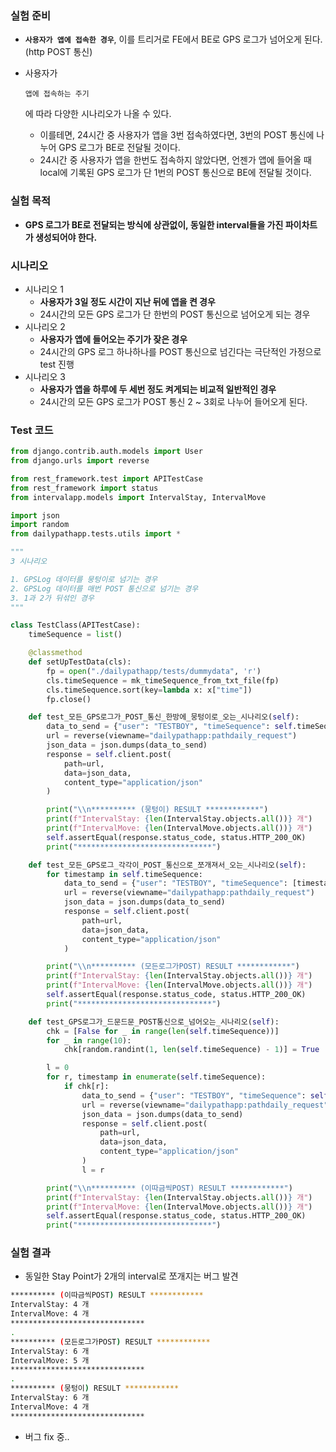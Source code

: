 ### 실험 준비

- **`사용자가 앱에 접속한 경우`**, 이를 트리거로 FE에서 BE로 GPS 로그가 넘어오게 된다. (http POST 통신)

- 사용자가 

  ```
  앱에 접속하는 주기
  ```

  에 따라 다양한 시나리오가 나올 수 있다.

  - 이를테면, 24시간 중 사용자가 앱을 3번 접속하였다면, 3번의 POST 통신에 나누어 GPS 로그가 BE로 전달될 것이다.
  - 24시간 중 사용자가 앱을 한번도 접속하지 않았다면, 언젠가 앱에 들어올 때 local에 기록된 GPS 로그가 단 1번의 POST 통신으로 BE에 전달될 것이다.

### 실험 목적

- **GPS 로그가 BE로 전달되는 방식에 상관없이, 동일한 interval들을 가진 파이차트가 생성되어야 한다.**

### 시나리오

- 시나리오 1
  - **사용자가 3일 정도 시간이 지난 뒤에 앱을 켠 경우**
  - 24시간의 모든 GPS 로그가 단 한번의 POST 통신으로 넘어오게 되는 경우
- 시나리오 2
  - **사용자가 앱에 들어오는 주기가 잦은 경우**
  - 24시간의 GPS 로그 하나하나를 POST 통신으로 넘긴다는 극단적인 가정으로 test 진행
- 시나리오 3
  - **사용자가 앱을 하루에 두 세번 정도 켜게되는 비교적 일반적인 경우**
  - 24시간의 모든 GPS 로그가 POST 통신 2 ~ 3회로 나누어 들어오게 된다.

### Test 코드

```python
from django.contrib.auth.models import User
from django.urls import reverse

from rest_framework.test import APITestCase
from rest_framework import status
from intervalapp.models import IntervalStay, IntervalMove

import json
import random
from dailypathapp.tests.utils import *

"""
3 시나리오

1. GPSLog 데이터를 뭉텅이로 넘기는 경우
2. GPSLog 데이터를 매번 POST 통신으로 넘기는 경우
3. 1과 2가 뒤섞인 경우
"""

class TestClass(APITestCase):
    timeSequence = list()

    @classmethod
    def setUpTestData(cls):
        fp = open("./dailypathapp/tests/dummydata", 'r')
        cls.timeSequence = mk_timeSequence_from_txt_file(fp)
        cls.timeSequence.sort(key=lambda x: x["time"])
        fp.close()

    def test_모든_GPS로그가_POST_통신_한방에_뭉텅이로_오는_시나리오(self):
        data_to_send = {"user": "TESTBOY", "timeSequence": self.timeSequence, "fcmToken": ""}
        url = reverse(viewname="dailypathapp:pathdaily_request")
        json_data = json.dumps(data_to_send)
        response = self.client.post(
            path=url,
            data=json_data,
            content_type="application/json"
        )

        print("\\n********** (뭉텅이) RESULT ************")
        print(f"IntervalStay: {len(IntervalStay.objects.all())} 개")
        print(f"IntervalMove: {len(IntervalMove.objects.all())} 개")
        self.assertEqual(response.status_code, status.HTTP_200_OK)
        print("******************************")

    def test_모든_GPS로그_각각이_POST_통신으로_쪼개져서_오는_시나리오(self):
        for timestamp in self.timeSequence:
            data_to_send = {"user": "TESTBOY", "timeSequence": [timestamp], "fcmToken": ""}
            url = reverse(viewname="dailypathapp:pathdaily_request")
            json_data = json.dumps(data_to_send)
            response = self.client.post(
                path=url,
                data=json_data,
                content_type="application/json"
            )

        print("\\n********** (모든로그가POST) RESULT ************")
        print(f"IntervalStay: {len(IntervalStay.objects.all())} 개")
        print(f"IntervalMove: {len(IntervalMove.objects.all())} 개")
        self.assertEqual(response.status_code, status.HTTP_200_OK)
        print("******************************")

    def test_GPS로그가_드문드문_POST통신으로_넘어오는_시나리오(self):
        chk = [False for _ in range(len(self.timeSequence))]
        for _ in range(10):
            chk[random.randint(1, len(self.timeSequence) - 1)] = True

        l = 0
        for r, timestamp in enumerate(self.timeSequence):
            if chk[r]:
                data_to_send = {"user": "TESTBOY", "timeSequence": self.timeSequence[l:r], "fcmToken": ""}
                url = reverse(viewname="dailypathapp:pathdaily_request")
                json_data = json.dumps(data_to_send)
                response = self.client.post(
                    path=url,
                    data=json_data,
                    content_type="application/json"
                )
                l = r

        print("\\n********** (이따금씩POST) RESULT ************")
        print(f"IntervalStay: {len(IntervalStay.objects.all())} 개")
        print(f"IntervalMove: {len(IntervalMove.objects.all())} 개")
        self.assertEqual(response.status_code, status.HTTP_200_OK)
        print("******************************")
```

### 실험 결과

- 동일한 Stay Point가 2개의 interval로 쪼개지는 버그 발견

```bash
********** (이따금씩POST) RESULT ************
IntervalStay: 4 개
IntervalMove: 4 개
******************************
.
********** (모든로그가POST) RESULT ************
IntervalStay: 6 개
IntervalMove: 5 개
******************************
.
********** (뭉텅이) RESULT ************
IntervalStay: 6 개
IntervalMove: 4 개
******************************
```

- 버그 fix 중..

